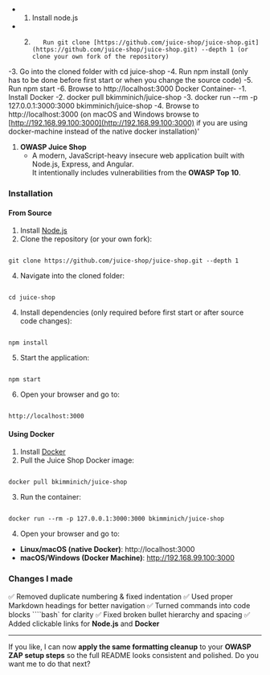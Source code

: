 
- 1.	Install node.js
- 2.		Run git clone [https://github.com/juice-shop/juice-shop.git](https://github.com/juice-shop/juice-shop.git) --depth 1 (or clone your own fork of the repository)
-3.	Go into the cloned folder with cd juice-shop
-4.	Run npm install (only has to be done before first start or when you change the source code)
-5.	Run npm start
-6.	Browse to http://localhost:3000
Docker Container-
-1.	Install Docker
-2.	docker pull bkimminich/juice-shop
-3.	docker run --rm -p 127.0.0.1:3000:3000 bkimminich/juice-shop
-4.	Browse to http://localhost:3000 (on macOS and Windows browse to [http://192.168.99.100:3000](http://192.168.99.100:3000) if you are using docker-machine instead of the native docker installation)'



1. **OWASP Juice Shop**
   - A modern, JavaScript-heavy insecure web application built with Node.js, Express, and Angular.  
     It intentionally includes vulnerabilities from the **OWASP Top 10**.

### Installation

#### **From Source**
1. Install [Node.js](https://nodejs.org/)
2. Clone the repository (or your own fork):
```

git clone https://github.com/juice-shop/juice-shop.git --depth 1

```
4. Navigate into the cloned folder:
```

cd juice-shop

```
4. Install dependencies (only required before first start or after source code changes):
```

npm install

```
5. Start the application:
```

npm start

```
6. Open your browser and go to:
```

http://localhost:3000

```

#### **Using Docker**
1. Install [Docker](https://www.docker.com/)
2. Pull the Juice Shop Docker image:
```

docker pull bkimminich/juice-shop

```
3. Run the container:
```

docker run --rm -p 127.0.0.1:3000:3000 bkimminich/juice-shop

```

4. Open your browser and go to:
- **Linux/macOS (native Docker)**: http://localhost:3000  
- **macOS/Windows (Docker Machine)**: http://192.168.99.100:3000


### Changes I made

✅ Removed duplicate numbering \& fixed indentation
✅ Used proper Markdown headings for better navigation
✅ Turned commands into code blocks ````bash` for clarity
✅ Fixed broken bullet hierarchy and spacing
✅ Added clickable links for **Node.js** and **Docker**

---

If you like, I can now **apply the same formatting cleanup** to your **OWASP ZAP setup steps** so the full README looks consistent and polished.
Do you want me to do that next?

